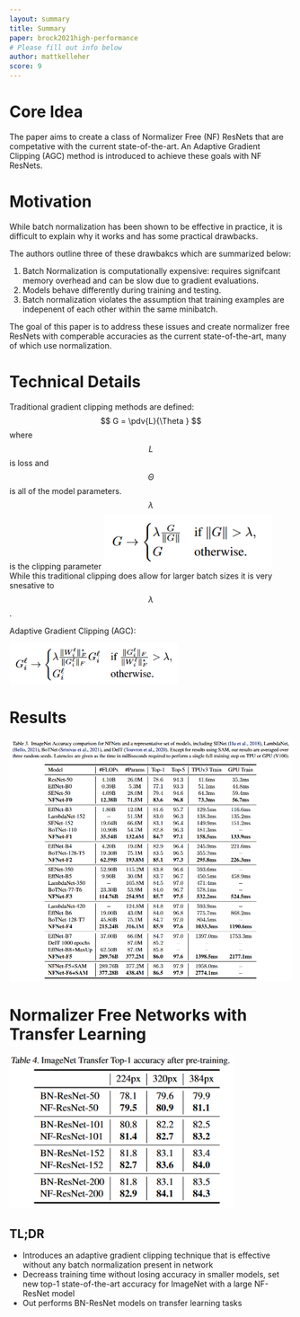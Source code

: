 ```yaml
---
layout: summary
title: Summary
paper: brock2021high-performance
# Please fill out info below
author: mattkelleher
score: 9
---
```


# Core Idea
The paper aims to create a class of Normalizer Free (NF) ResNets that are competative with the current state-of-the-art.
An Adaptive Gradient Clipping (AGC) method is introduced to achieve these goals with NF ResNets.  

# Motivation
While batch normalization has been shown to be effective in practice, it is difficult to explain why it works and has some practical drawbacks.

The authors outline three of these drawbakcs which are summarized below: 
1. Batch Normalization is computationally expensive: requires signifcant memory overhead and can be slow due to gradient evaluations.
2. Models behave differently during training and testing.
3. Batch normalization violates the assumption that training examples are indepenent of each other within the same minibatch.

The goal of this paper is to address these issues and create normalizer free ResNets with comperable accuracies as the current state-of-the-art, many of which use normalization.

 
# Technical Details
Traditional gradient clipping methods are defined:
$$ G  = \pdv{L}{\Theta } $$ where $$L$$ is loss and $$\Theta $$ is all of the model parameters.
$$ \lambda $$ is the clipping parameter
<img width="300px" src="brock2021high_performance_1_gradient_clipping.PNG"/>
While this traditional clipping does allow for larger batch sizes it is very snesative to $$\lambda $$.

Adaptive Gradient Clipping (AGC):

<img width="300px" src="brock2021high_performance_1_adaptive_gradient_clipping.PNG"/>

# Results

<img width="800px" src="brock2021high_performance_1_results.PNG"/>

# Normalizer Free Networks with Transfer Learning

<img width="400px" src="brock2021high_performance_1_transfer_results.PNG"/>

## TL;DR
* Introduces an adaptive gradient clipping technique that is effective without any batch normalization present in network
* Decreass training time without losing accuracy in smaller models, set new top-1 state-of-the-art accuracy for ImageNet with a large NF-ResNet model 
* Out performs BN-ResNet models on transfer learning tasks
